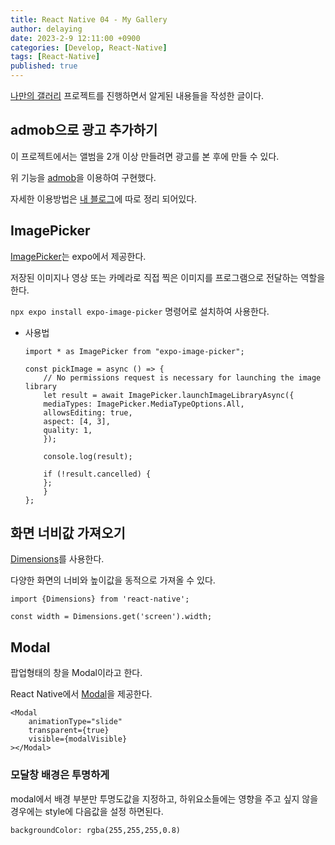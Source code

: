 ```yaml
---
title: React Native 04 - My Gallery
author: delaying
date: 2023-2-9 12:11:00 +0900
categories: [Develop, React-Native]
tags: [React-Native]
published: true
---
```


[나만의 갤러리](https://github.com/delaying/ReactNative-study/tree/main/my-gallery) 프로젝트를 진행하면서 알게된 내용들을 작성한 글이다.

## admob으로 광고 추가하기

이 프로젝트에서는 앨범을 2개 이상 만들려면 광고를 본 후에 만들 수 있다.

위 기능을 [admob](https://docs.expo.dev/versions/v45.0.0/sdk/admob/)을 이용하여 구현했다.

자세한 이용방법은 [내 블로그](https://delaying.github.io/posts/admob/)에 따로 정리 되어있다.

## ImagePicker

[ImagePicker](https://docs.expo.dev/versions/latest/sdk/imagepicker/)는 expo에서 제공한다.

저장된 이미지나 영상 또는 카메라로 직접 찍은 이미지를 프로그램으로 전달하는 역할을 한다.

`npx expo install expo-image-picker` 명령어로 설치하여 사용한다.

- 사용법

  ```
  import * as ImagePicker from "expo-image-picker";

  const pickImage = async () => {
      // No permissions request is necessary for launching the image library
      let result = await ImagePicker.launchImageLibraryAsync({
      mediaTypes: ImagePicker.MediaTypeOptions.All,
      allowsEditing: true,
      aspect: [4, 3],
      quality: 1,
      });

      console.log(result);

      if (!result.cancelled) {
      };
      }
  };
  ```

## 화면 너비값 가져오기

[Dimensions](https://reactnative.dev/docs/dimensions)를 사용한다.

다양한 화면의 너비와 높이값을 동적으로 가져올 수 있다.

```
import {Dimensions} from 'react-native';

const width = Dimensions.get('screen').width;
```

## Modal

팝업형태의 창을 Modal이라고 한다.

React Native에서 [Modal](https://reactnative.dev/docs/modal)을 제공한다.

```
<Modal
    animationType="slide"
    transparent={true}
    visible={modalVisible}
></Modal>
```

### 모달창 배경은 투명하게

modal에서 배경 부분만 투명도값을 지정하고, 하위요소들에는 영향을 주고 싶지 않을 경우에는 style에 다음값을 설정 하면된다.

`backgroundColor: rgba(255,255,255,0.8)`
